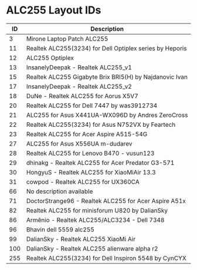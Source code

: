 # ALC255 Layout IDs

| ID | Description |
|---|---|
| 3 | Mirone Laptop Patch ALC255 |
| 11 | Realtek ALC255(3234) for Dell Optiplex series by Heporis |
| 12 | ALC255 Optiplex |
| 13 | InsanelyDeepak - Realtek ALC255_v1 |
| 15 | Realtek ALC255 Gigabyte Brix BRI5(H) by Najdanovic Ivan |
| 17 | InsanelyDeepak - Realtek ALC255_v2 |
| 18 | DuNe - Realtek ALC255 for Aorus X5V7 |
| 20 | Realtek ALC255 for Dell 7447 by was3912734 |
| 21 | ALC255 for Asus X441UA-WX096D by Andres ZeroCross |
| 22 | Realtek ALC255(3234) for Asus N752VX by Feartech |
| 23 | Realtek ALC255 for Acer Aspire A515-54G |
| 27 | ALC255 for Asus X556UA m-dudarev |
| 28 | Realtek ALC255 for Lenovo B470 - vusun123 |
| 29 | dhinakg - Realtek ALC255 for Acer Predator G3-571 |
| 30 | HongyuS - Realtek ALC255 for XiaoMiAir 13.3 |
| 31 | cowpod - Realtek ALC255 for UX360CA |
| 66 | No description available |
| 71 | DoctorStrange96 - Realtek ALC255 for Acer Aspire A51x |
| 82 | Realtek ALC255 for minisforum U820 by DalianSky |
| 86 | Armênio - Realtek ALC255/ALC3234 - Dell 7348 |
| 96 | Bhavin dell 5559 alc255 |
| 99 | DalianSky - Realtek ALC255 XiaoMi Air |
| 100 | DalianSky - Realtek ALC255 alienware alpha r2 |
| 255 | Realtek ALC255(3234) for Dell Inspiron 5548 by CynCYX |
